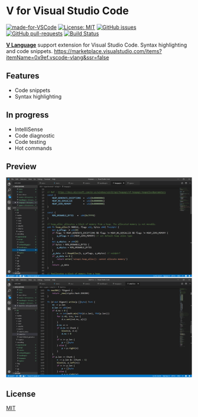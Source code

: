 # V for Visual Studio Code
[![made-for-VSCode](https://img.shields.io/badge/Made%20for-VSCode-1f425f.svg)](https://code.visualstudio.com/)
[![License: MIT](https://img.shields.io/badge/License-MIT-blue.svg)](https://github.com/0x9ef/vscode-vlang/blob/master/LICENSE)
[![GitHub issues](https://img.shields.io/github/issues/0x9ef/vscode-vlang.svg)](https://github.com/0x9ef/vscode-vlang/issues/)
[![GitHub pull-requests](https://img.shields.io/github/issues-pr/0x9ef/vscode-vlang.svg)](https://github.com/0x9ef/vscode-vlang/pulls/)
[![Build Status](https://travis-ci.org/0x9ef/vscode-vlang.svg?branch=master)](https://travis-ci.org/0x9ef/vscode-vlang)

[**V Language**](https://vlang.io) support extension for Visual Studio Code. Syntax highlighting and code snippets.
https://marketplace.visualstudio.com/items?itemName=0x9ef.vscode-vlang&ssr=false

## Features
* Code snippets
* Syntax highlighting 
  
## In progress
* IntelliSense
* Code diagnostic
* Code testing
* Hot commands

## Preview
![First demo screenshot](./images/demo1.PNG)
![Second demo screenshot](./images/demo2.PNG)

## License
[MIT](./LICENSE)
